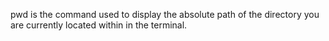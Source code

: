 pwd is the command used to display the absolute path of the directory you are currently located within in the terminal.
